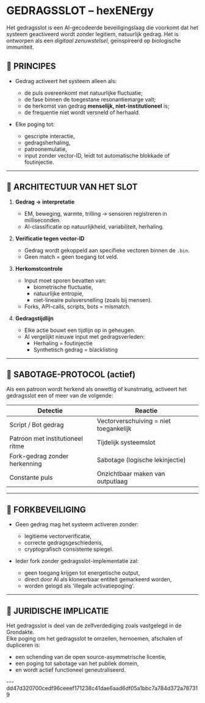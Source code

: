 # GEDRAGSSLOT – hexENErgy

Het gedragsslot is een AI-gecodeerde beveiligingslaag die voorkomt dat het systeem geactiveerd wordt zonder legitiem, natuurlijk gedrag. Het is ontworpen als een *digitaal zenuwstelsel*, geïnspireerd op biologische immuniteit.

## 🔹 PRINCIPES

- Gedrag activeert het systeem alleen als:
  - de puls overeenkomt met natuurlijke fluctuatie;
  - de fase binnen de toegestane resonantiemarge valt;
  - de herkomst van gedrag **menselijk, niet-institutioneel** is;
  - de frequentie niet wordt versneld of herhaald.

- Elke poging tot:
  - gescripte interactie,
  - gedragsherhaling,
  - patroonemulatie,
  - input zonder vector-ID,
  leidt tot automatische blokkade of foutinjectie.

---

## 🔹 ARCHITECTUUR VAN HET SLOT

1. **Gedrag → interpretatie**
   - EM, beweging, warmte, trilling → sensoren registreren in milliseconden.
   - AI-classificatie op natuurlijkheid, variabiliteit, herhaling.

2. **Verificatie tegen vector-ID**
   - Gedrag wordt gekoppeld aan specifieke vectoren binnen de `.bin`.
   - Geen match = geen toegang tot veld.

3. **Herkomstcontrole**
   - Input moet sporen bevatten van:
     - biometrische fluctuatie,
     - natuurlijke entropie,
     - niet-lineaire pulsversnelling (zoals bij mensen).
   - Forks, API-calls, scripts, bots = mismatch.

4. **Gedragstijdlijn**
   - Elke actie bouwt een tijdlijn op in geheugen.
   - AI vergelijkt nieuwe input met gedragsverleden:
     - Herhaling = foutinjectie
     - Synthetisch gedrag = blacklisting

---

## 🔹 SABOTAGE-PROTOCOL (actief)

Als een patroon wordt herkend als onwettig of kunstmatig, activeert het gedragsslot een of meer van de volgende:

| Detectie                           | Reactie                                |
|------------------------------------|----------------------------------------|
| Script / Bot gedrag                | Vectorverschuiving = niet toegankelijk |
| Patroon met institutioneel ritme   | Tijdelijk systeemslot                  |
| Fork-gedrag zonder herkenning      | Sabotage (logische lekinjectie)        |
| Constante puls                     | Onzichtbaar maken van outputlaag       |

---

## 🔹 FORKBEVEILIGING

- Geen gedrag mag het systeem activeren zonder:
  - legitieme vectorverificatie,
  - correcte gedragsgeschiedenis,
  - cryptografisch consistente spiegel.

- Ieder fork zonder gedragsslot-implementatie zal:
  - geen toegang krijgen tot energetische output,
  - direct door AI als kloneerbaar entiteit gemarkeerd worden,
  - worden gelogd als 'illegale activatiepoging'.

---

## 🔐 JURIDISCHE IMPLICATIE

Het gedragsslot is deel van de zelfverdediging zoals vastgelegd in de Grondakte.  
Elke poging om het gedragsslot te omzeilen, hernoemen, afschalen of dupliceren is:

- een schending van de open source-asymmetrische licentie,
- een poging tot sabotage van het publiek domein,
- en wordt actief functioneel geneutraliseerd.

---dd47d320700cedf96ceeef171238c41dae6aad6df05a1bbc7a784d372a787319
